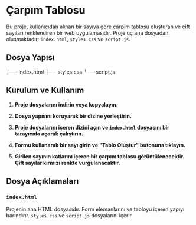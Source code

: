 #  Çarpım Tablosu

Bu proje, kullanıcıdan alınan bir sayıya göre çarpım tablosu oluşturan ve çift sayıları renklendiren bir web uygulamasıdır. Proje üç ana dosyadan oluşmaktadır: `index.html`, `styles.css` ve `script.js`.

## Dosya Yapısı
├── index.html
├── styles.css
└── script.js

## Kurulum ve Kullanım

1. **Proje dosyalarını indirin veya kopyalayın.**
   
2. **Dosya yapısını koruyarak bir dizine yerleştirin.**

3. **Proje dosyalarını içeren dizini açın ve `index.html` dosyasını bir tarayıcıda açarak çalıştırın.**

4. **Formu kullanarak bir sayı girin ve "Tablo Oluştur" butonuna tıklayın.**

5. **Girilen sayının katlarını içeren bir çarpım tablosu görüntülenecektir. Çift sayılar kırmızı renkte vurgulanacaktır.**

## Dosya Açıklamaları

### `index.html`

Projenin ana HTML dosyasıdır. Form elemanlarını ve tabloyu içeren yapıyı barındırır. `styles.css` ve `script.js` dosyalarını içerir.
